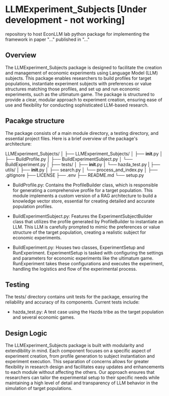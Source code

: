 # LLMExperiment_Subjects [Under development - not working]
repository to host EconLLM lab python package for implementing the framework in paper "..." published in "..." 

## Overview

The LLMExperiment_Subjects package is designed to facilitate the creation and management of economic experiments using Language Model (LLM) subjects. This package enables researchers to build profiles for target populations, instantiate experiment subjects with preferences or value structures matching those profiles, and set up and run economic experiments, such as the ultimatum game. The package is structured to provide a clear, modular approach to experiment creation, ensuring ease of use and flexibility for conducting sophisticated LLM-based research.

## Pacakge structure

The package consists of a main module directory, a testing directory, and essential project files. Here is a brief overview of the package's architecture:


LLMExperiment_Subjects/
│
├── LLMExperiment_Subjects/
│   ├── __init__.py
│   ├── BuildProfile.py
│   ├── BuildExperimentSubject.py
│   └── BuildExperiment.py
│
├── tests/
│   ├── __init__.py
│   └── hazda_test.py
|
├── utils/
│   ├── __init__.py
│   ├── search.py
│   └── process_and_index.py
│
├── .gitignore
├── LICENSE
├── .env
├── README.md
└── setup.py


- BuildProfile.py: Contains the ProfileBuilder class, which is responsible for generating a comprehensive profile for a target population. This module implements a custom version of a RAG architecture to build a knowledge vector store, essential for creating detailed and accurate population profiles.

- BuildExperimentSubject.py: Features the ExperimentSubjectBuilder class that utilizes the profile generated by ProfileBuilder to instantiate an LLM. This LLM is carefully prompted to mimic the preferences or value structure of the target population, creating a realistic subject for economic experiments.

- BuildExperiment.py: Houses two classes, ExperimentSetup and RunExperiment. ExperimentSetup is tasked with configuring the settings and parameters for economic experiments like the ultimatum game. RunExperiment takes these configurations and executes the experiment, handling the logistics and flow of the experimental process.

## Testing

The tests/ directory contains unit tests for the package, ensuring the reliability and accuracy of its components. Current tests include:

- hazda_test.py: A test case using the Hazda tribe as the target population and several economic games.

## Design Logic

The LLMExperiment_Subjects package is built with modularity and extendibility in mind. Each component focuses on a specific aspect of experiment creation, from profile generation to subject instantiation and experiment execution. This separation of concerns allows for greater flexibility in research design and facilitates easy updates and enhancements to each module without affecting the others. Our approach ensures that researchers can tailor the experimental setup to their specific needs while maintaining a high level of detail and transparency of LLM behavior in the simulation of target populations.
